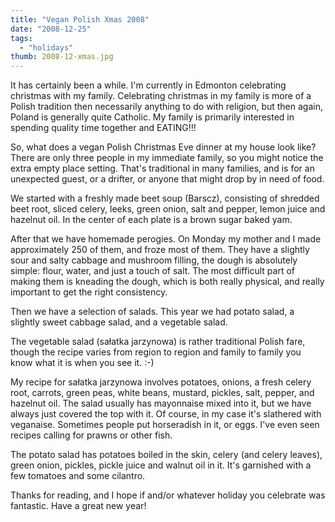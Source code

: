 ```yaml
---
title: "Vegan Polish Xmas 2008"
date: "2008-12-25"
tags:
  - "holidays"
thumb: 2008-12-xmas.jpg
---
```


It has certainly been a while. I'm currently in Edmonton celebrating christmas with my family. Celebrating christmas in my family is more of a Polish tradition then necessarily anything to do with religion, but then again, Poland is generally quite Catholic. My family is primarily interested in spending quality time together and EATING!!!

So, what does a vegan Polish Christmas Eve dinner at my house look like? There are only three people in my immediate family, so you might notice the extra empty place setting. That's traditional in many families, and is for an unexpected guest, or a drifter, or anyone that might drop by in need of food.

We started with a freshly made beet soup (Barscz), consisting of shredded beet root, sliced celery, leeks, green onion, salt and pepper, lemon juice and hazelnut oil. In the center of each plate is a brown sugar baked yam.

After that we have homemade perogies. On Monday my mother and I made approximately 250 of them, and froze most of them. They have a slightly sour and salty cabbage and mushroom filling, the dough is absolutely simple: flour, water, and just a touch of salt. The most difficult part of making them is kneading the dough, which is both really physical, and really important to get the right consistency.

Then we have a selection of salads. This year we had potato salad, a slightly sweet cabbage salad, and a vegetable salad.

The vegetable salad (sałatka jarzynowa) is rather traditional Polish fare, though the recipe varies from region to region and family to family you know what it is when you see it. :-)

My recipe for sałatka jarzynowa involves potatoes, onions, a fresh celery root, carrots, green peas, white beans, mustard, pickles, salt, pepper, and hazelnut oil. The salad usually has mayonnaise mixed into it, but we have always just covered the top with it. Of course, in my case it's slathered with veganaise. Sometimes people put horseradish in it, or eggs. I've even seen recipes calling for prawns or other fish.

The potato salad has potatoes boiled in the skin, celery (and celery leaves), green onion, pickles, pickle juice and walnut oil in it. It's garnished with a few tomatoes and some cilantro.

Thanks for reading, and I hope if and/or whatever holiday you celebrate was fantastic. Have a great new year!
